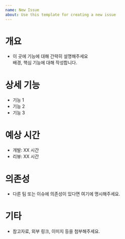 ```yaml
---
name: New Issue
about: Use this template for creating a new issue
---
```


# 개요
- 이 곳에 기능에 대해 간략히 설명해주세요<br>
  배경, 핵심 기능에 대해 작성합니다.

# 상세 기능
- 기능 1
- 기능 2
- 기능 3

# 예상 시간
- 개발: XX 시간
- 리뷰: XX 시간

# 의존성
- 다른 팀 또는 이슈에 의존성이 있다면 여기에 명시해주세요.

# 기타
- 참고자료, 외부 링크, 이미지 등을 첨부해주세요.
